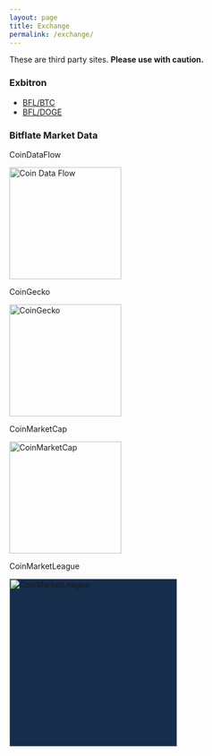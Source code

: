 ```yaml
---
layout: page
title: Exchange
permalink: /exchange/
---
```


These are third party sites. <b>Please use with caution.</b>

### Exbitron

* [BFL/BTC](https://www.exbitron.com/trading/bflbtc)
* [BFL/DOGE](https://www.exbitron.com/trading/bfldoge)

### Bitflate Market Data

CoinDataFlow

<a href="https://coindataflow.com/en/currency/bitflate" target="_blank"><img src="https://coindataflow.com/images/png/cdf_color.png" alt="Coin Data Flow" width="200" /></a>

CoinGecko

<a href="https://www.coingecko.com/en/coins/bitflate" target="_blank"><img src="https://static.coingecko.com/s/coingecko-branding-guide-4f5245361f7a47478fa54c2c57808a9e05d31ac7ca498ab189a3827d6000e22b.png" alt="CoinGecko" width="200" /></a>

CoinMarketCap

<a href="https://coinmarketcap.com/currencies/bitflate/" target="_blank"><img src="https://s2.coinmarketcap.com/static/cloud/img/coinmarketcap_1.svg?_=10de7a8" alt="CoinMarketCap" width="200" /></a>

CoinMarketLeague

<a href="https://www.coinmarketleague.com/coin/bitflate" target="_blank"><img src="https://www.coinmarketleague.com/assets/logotype.png" alt="CoinMarketLeague" width="300" style="background: #162d4c" /></a>
